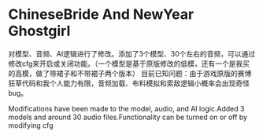 # ChineseBride And NewYear Ghostgirl

对模型、音频、AI逻辑进行了修改。添加了3个模型、30个左右的音频，可以通过修改cfg来开启或关闭功能。（一个模型是基于原版修改的低模，还有一个是我买的高模，做了带裙子和不带裙子两个版本）
目前已知问题：由于游戏原版的赛博狂草代码和我个人能力有限，音频加载、布料模拟和索敌逻辑小概率会出现奇怪bug。

Modifications have been made to the model, audio, and AI logic.Added 3 models and around 30 audio files.Functionality can be turned on or off by modifying cfg
